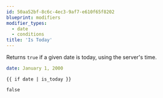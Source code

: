 ```yaml
---
id: 50aa52bf-8c6c-4ec3-9af7-e610f65f8202
blueprint: modifiers
modifier_types:
  - date
  - conditions
title: 'Is Today'
---
```

Returns `true` if a given date is today, using the server's time.

```yaml
date: January 1, 2000
```

```
{{ if date | is_today }}
```

```html
false
```
